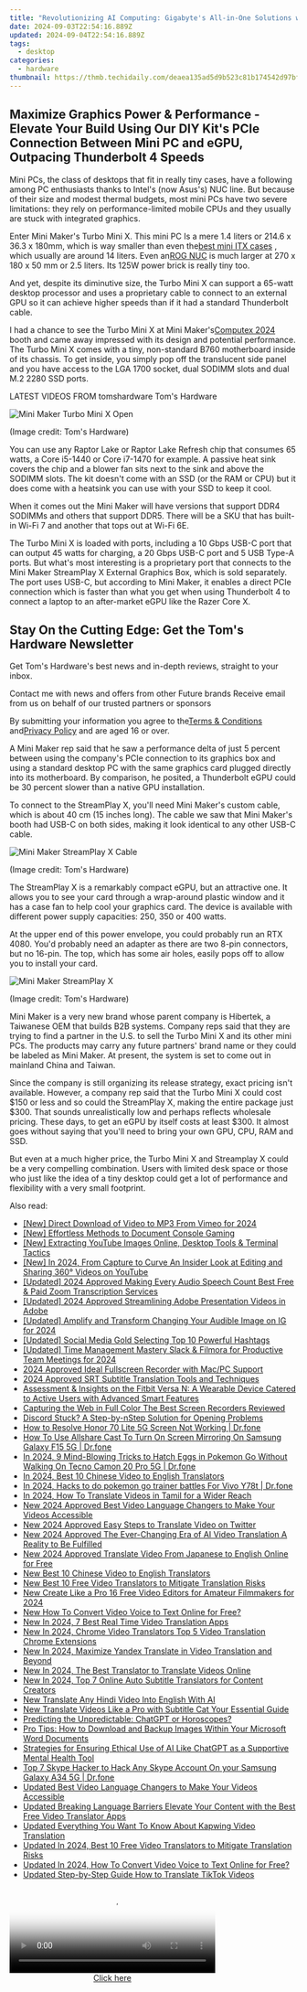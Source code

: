 ```yaml
---
title: "Revolutionizing AI Computing: Gigabyte's All-in-One Solutions with Top-Tier Workstations, AMD & Intel Graphics, Speedy SSDs, Reliable PSUs, and Specialized Software"
date: 2024-09-03T22:54:16.889Z
updated: 2024-09-04T22:54:16.889Z
tags:
  - desktop
categories:
  - hardware
thumbnail: https://thmb.techidaily.com/deaea135ad5d9b523c81b174542d97bf19684476eed26249d5d0957bb4c9f421.jpg
---
```


## Maximize Graphics Power & Performance - Elevate Your Build Using Our DIY Kit's PCIe Connection Between Mini PC and eGPU, Outpacing Thunderbolt 4 Speeds

Mini PCs, the class of desktops that fit in really tiny cases, have a following among PC enthusiasts thanks to Intel's (now Asus's) NUC line. But because of their size and modest thermal budgets, most mini PCs have two severe limitations: they rely on performance-limited mobile CPUs and they usually are stuck with integrated graphics.

 Enter Mini Maker's Turbo Mini X. This mini PC Is a mere 1.4 liters or 214.6 x 36.3 x 180mm, which is way smaller than even the[best mini ITX cases](https://www.tomshardware.com/best-picks/best-mini-itx-pc-cases) , which usually are around 14 liters. Even an[ROG NUC](https://www.tomshardware.com/desktops/mini-pcs/asus-rog-nuc-has-a-dollar1629-starting-price) is much larger at 270 x 180 x 50 mm or 2.5 liters. Its 125W power brick is really tiny too.

 And yet, despite its diminutive size, the Turbo Mini X can support a 65-watt desktop processor and uses a proprietary cable to connect to an external GPU so it can achieve higher speeds than if it had a standard Thunderbolt cable.

 I had a chance to see the Turbo Mini X at Mini Maker's[Computex 2024](https://www.tomshardware.com/tag/computex) booth and came away impressed with its design and potential performance. The Turbo Mini X comes with a tiny, non-standard B760 motherboard inside of its chassis. To get inside, you simply pop off the translucent side panel and you have access to the LGA 1700 socket, dual SODIMM slots and dual M.2 2280 SSD ports.

 LATEST VIDEOS FROM tomshardware Tom's Hardware

![Mini Maker Turbo Mini X Open](https://cdn.mos.cms.futurecdn.net/6Lgg2ep6349kAWRyprQDe3-320-80.jpg)

 (Image credit: Tom's Hardware)

 You can use any Raptor Lake or Raptor Lake Refresh chip that consumes 65 watts, a Core i5-1440 or Core i7-1470 for example. A passive heat sink covers the chip and a blower fan sits next to the sink and above the SODIMM slots. The kit doesn't come with an SSD (or the RAM or CPU) but it does come with a heatsink you can use with your SSD to keep it cool.

 When it comes out the Mini Maker will have versions that support DDR4 SODIMMs and others that support DDR5\. There will be a SKU that has built-in Wi-Fi 7 and another that tops out at Wi-Fi 6E.

 The Turbo Mini X is loaded with ports, including a 10 Gbps USB-C port that can output 45 watts for charging, a 20 Gbps USB-C port and 5 USB Type-A ports. But what's most interesting is a proprietary port that connects to the Mini Maker StreamPlay X External Graphics Box, which is sold separately. The port uses USB-C, but according to Mini Maker, it enables a direct PCIe connection which is faster than what you get when using Thunderbolt 4 to connect a laptop to an after-market eGPU like the Razer Core X.

## Stay On the Cutting Edge: Get the Tom's Hardware Newsletter

 Get Tom's Hardware's best news and in-depth reviews, straight to your inbox.

 Contact me with news and offers from other Future brands  Receive email from us on behalf of our trusted partners or sponsors

 By submitting your information you agree to the[Terms & Conditions](https://futureplc.com/terms-conditions/) and[Privacy Policy](https://futureplc.com/privacy-policy/) and are aged 16 or over.

 A Mini Maker rep said that he saw a performance delta of just 5 percent between using the company's PCIe connection to its graphics box and using a standard desktop PC with the same graphics card plugged directly into its motherboard. By comparison, he posited, a Thunderbolt eGPU could be 30 percent slower than a native GPU installation.

 To connect to the StreamPlay X, you'll need Mini Maker's custom cable, which is about 40 cm (15 inches long). The cable we saw that Mini Maker's booth had USB-C on both sides, making it look identical to any other USB-C cable.

![Mini Maker StreamPlay X Cable](https://cdn.mos.cms.futurecdn.net/7PWKa2qagFoGCQJ7GH9t5H-320-80.jpg)

 (Image credit: Tom's Hardware)

 The StreamPlay X is a remarkably compact eGPU, but an attractive one. It allows you to see your card through a wrap-around plastic window and it has a case fan to help cool your graphics card. The device is available with different power supply capacities: 250, 350 or 400 watts.

 At the upper end of this power envelope, you could probably run an RTX 4080\. You'd probably need an adapter as there are two 8-pin connectors, but no 16-pin. The top, which has some air holes, easily pops off to allow you to install your card.

![Mini Maker StreamPlay X](https://cdn.mos.cms.futurecdn.net/bofwgvfDKpeYqVAheTShC9-320-80.jpg)

 (Image credit: Tom's Hardware)

 Mini Maker is a very new brand whose parent company is Hibertek, a Taiwanese OEM that builds B2B systems. Company reps said that they are trying to find a partner in the U.S. to sell the Turbo Mini X and its other mini PCs. The products may carry any future partners' brand name or they could be labeled as Mini Maker. At present, the system is set to come out in mainland China and Taiwan.

 Since the company is still organizing its release strategy, exact pricing isn't available. However, a company rep said that the Turbo Mini X could cost $150 or less and so could the StreamPlay X, making the entire package just $300\. That sounds unrealistically low and perhaps reflects wholesale pricing. These days, to get an eGPU by itself costs at least $300\. It almost goes without saying that you'll need to bring your own GPU, CPU, RAM and SSD.

 But even at a much higher price, the Turbo Mini X and Streamplay X could be a very compelling combination. Users with limited desk space or those who just like the idea of a tiny desktop could get a lot of performance and flexibility with a very small footprint.


<ins class="adsbygoogle"
     style="display:block"
     data-ad-format="autorelaxed"
     data-ad-client="ca-pub-7571918770474297"
     data-ad-slot="1223367746"></ins>



<ins class="adsbygoogle"
     style="display:block"
     data-ad-client="ca-pub-7571918770474297"
     data-ad-slot="8358498916"
     data-ad-format="auto"
     data-full-width-responsive="true"></ins>

<span class="atpl-alsoreadstyle">Also read:</span>
<div><ul>
<li><a href="https://vimeo-videos.techidaily.com/new-direct-download-of-video-to-mp3-from-vimeo-for-2024/"><u>[New] Direct Download of Video to MP3 From Vimeo for 2024</u></a></li>
<li><a href="https://screen-recording.techidaily.com/new-effortless-methods-to-document-console-gaming/"><u>[New] Effortless Methods to Document Console Gaming</u></a></li>
<li><a href="https://youtube-help.techidaily.com/new-extracting-youtube-images-online-desktop-tools-and-terminal-tactics/"><u>[New] Extracting YouTube Images  Online, Desktop Tools & Terminal Tactics</u></a></li>
<li><a href="https://eaxpv-info.techidaily.com/new-in-2024-from-capture-to-curve-an-insider-look-at-editing-and-sharing-360-videos-on-youtube/"><u>[New] In 2024, From Capture to Curve  An Insider Look at Editing and Sharing 360° Videos on YouTube</u></a></li>
<li><a href="https://video-capture.techidaily.com/updated-2024-approved-making-every-audio-speech-count-best-free-and-paid-zoom-transcription-services/"><u>[Updated] 2024 Approved  Making Every Audio Speech Count  Best Free & Paid Zoom Transcription Services</u></a></li>
<li><a href="https://on-screen-recording.techidaily.com/updated-2024-approved-streamlining-adobe-presentation-videos-in-adobe/"><u>[Updated] 2024 Approved  Streamlining Adobe Presentation Videos in Adobe</u></a></li>
<li><a href="https://instagram-clips.techidaily.com/updated-amplify-and-transform-changing-your-audible-image-on-ig-for-2024/"><u>[Updated] Amplify and Transform  Changing Your Audible Image on IG for 2024</u></a></li>
<li><a href="https://instagram-videos.techidaily.com/updated-social-media-gold-selecting-top-10-powerful-hashtags/"><u>[Updated] Social Media Gold  Selecting Top 10 Powerful Hashtags</u></a></li>
<li><a href="https://visual-screen-recording.techidaily.com/updated-time-management-mastery-slack-and-filmora-for-productive-team-meetings-for-2024/"><u>[Updated] Time Management Mastery  Slack & Filmora for Productive Team Meetings for 2024</u></a></li>
<li><a href="https://screen-video-capture.techidaily.com/2024-approved-ideal-fullscreen-recorder-with-macpc-support/"><u>2024 Approved  Ideal Fullscreen Recorder with Mac/PC Support</u></a></li>
<li><a href="https://ai-video.techidaily.com/2024-approved-srt-subtitle-translation-tools-and-techniques/"><u>2024 Approved SRT Subtitle Translation Tools and Techniques</u></a></li>
<li><a href="https://ai-video.techidaily.com/assessment-and-insights-on-the-fitbit-versa-n-a-wearable-device-catered-to-active-users-with-advanced-smart-features/"><u>Assessment & Insights on the Fitbit Versa N: A Wearable Device Catered to Active Users with Advanced Smart Features</u></a></li>
<li><a href="https://video-screen-grab.techidaily.com/capturing-the-web-in-full-color-the-best-screen-recorders-reviewed/"><u>Capturing the Web in Full Color  The Best Screen Recorders Reviewed</u></a></li>
<li><a href="https://win-able.techidaily.com/discord-stuck-a-step-by-nstep-solution-for-opening-problems/"><u>Discord Stuck? A Step-by-nStep Solution for Opening Problems</u></a></li>
<li><a href="https://fix-guide.techidaily.com/how-to-resolve-honor-70-lite-5g-screen-not-working-drfone-by-drfone-fix-android-problems-fix-android-problems/"><u>How to Resolve Honor 70 Lite 5G Screen Not Working | Dr.fone</u></a></li>
<li><a href="https://screen-mirror.techidaily.com/how-to-use-allshare-cast-to-turn-on-screen-mirroring-on-samsung-galaxy-f15-5g-drfone-by-drfone-android/"><u>How To Use Allshare Cast To Turn On Screen Mirroring On Samsung Galaxy F15 5G | Dr.fone</u></a></li>
<li><a href="https://android-pokemon-go.techidaily.com/in-2024-9-mind-blowing-tricks-to-hatch-eggs-in-pokemon-go-without-walking-on-tecno-camon-20-pro-5g-drfone-by-drfone-virtual-android/"><u>In 2024, 9 Mind-Blowing Tricks to Hatch Eggs in Pokemon Go Without Walking On Tecno Camon 20 Pro 5G | Dr.fone</u></a></li>
<li><a href="https://ai-video.techidaily.com/in-2024-best-10-chinese-video-to-english-translators/"><u>In 2024, Best 10 Chinese Video to English Translators</u></a></li>
<li><a href="https://change-location.techidaily.com/in-2024-hacks-to-do-pokemon-go-trainer-battles-for-vivo-y78t-drfone-by-drfone-virtual-android/"><u>In 2024, Hacks to do pokemon go trainer battles For Vivo Y78t | Dr.fone</u></a></li>
<li><a href="https://ai-video.techidaily.com/in-2024-how-to-translate-videos-in-tamil-for-a-wider-reach/"><u>In 2024, How To Translate Videos in Tamil for a Wider Reach</u></a></li>
<li><a href="https://ai-video.techidaily.com/new-2024-approved-best-video-language-changers-to-make-your-videos-accessible/"><u>New 2024 Approved Best Video Language Changers to Make Your Videos Accessible</u></a></li>
<li><a href="https://ai-video.techidaily.com/new-2024-approved-easy-steps-to-translate-video-on-twitter/"><u>New 2024 Approved Easy Steps to Translate Video on Twitter</u></a></li>
<li><a href="https://ai-video.techidaily.com/new-2024-approved-the-ever-changing-era-of-ai-video-translation-a-reality-to-be-fulfilled/"><u>New 2024 Approved The Ever-Changing Era of AI Video Translation A Reality to Be Fulfilled</u></a></li>
<li><a href="https://ai-video.techidaily.com/new-2024-approved-translate-video-from-japanese-to-english-online-for-free/"><u>New 2024 Approved Translate Video From Japanese to English Online for Free</u></a></li>
<li><a href="https://ai-video.techidaily.com/new-best-10-chinese-video-to-english-translators/"><u>New Best 10 Chinese Video to English Translators</u></a></li>
<li><a href="https://ai-video.techidaily.com/new-best-10-free-video-translators-to-mitigate-translation-risks/"><u>New Best 10 Free Video Translators to Mitigate Translation Risks</u></a></li>
<li><a href="https://ai-video-apps.techidaily.com/new-create-like-a-pro-16-free-video-editors-for-amateur-filmmakers-for-2024/"><u>New Create Like a Pro 16 Free Video Editors for Amateur Filmmakers for 2024</u></a></li>
<li><a href="https://ai-video.techidaily.com/new-how-to-convert-video-voice-to-text-online-for-free/"><u>New How To Convert Video Voice to Text Online for Free?</u></a></li>
<li><a href="https://ai-video.techidaily.com/new-in-2024-7-best-real-time-video-translation-apps/"><u>New In 2024, 7 Best Real Time Video Translation Apps</u></a></li>
<li><a href="https://ai-video.techidaily.com/new-in-2024-chrome-video-translators-top-5-video-translation-chrome-extensions/"><u>New In 2024, Chrome Video Translators Top 5 Video Translation Chrome Extensions</u></a></li>
<li><a href="https://ai-video.techidaily.com/new-in-2024-maximize-yandex-translate-in-video-translation-and-beyond/"><u>New In 2024, Maximize Yandex Translate in Video Translation and Beyond</u></a></li>
<li><a href="https://ai-video.techidaily.com/new-in-2024-the-best-translator-to-translate-videos-online/"><u>New In 2024, The Best Translator to Translate Videos Online</u></a></li>
<li><a href="https://ai-video.techidaily.com/new-in-2024-top-7-online-auto-subtitle-translators-for-content-creators/"><u>New In 2024, Top 7 Online Auto Subtitle Translators for Content Creators</u></a></li>
<li><a href="https://ai-video.techidaily.com/new-translate-any-hindi-video-into-english-with-ai/"><u>New Translate Any Hindi Video Into English With AI</u></a></li>
<li><a href="https://ai-video.techidaily.com/new-translate-videos-like-a-pro-with-subtitle-cat-your-essential-guide/"><u>New Translate Videos Like a Pro with Subtitle Cat Your Essential Guide</u></a></li>
<li><a href="https://ai-video.techidaily.com/predicting-the-unpredictable-chatgpt-or-horoscopes/"><u>Predicting the Unpredictable: ChatGPT or Horoscopes?</u></a></li>
<li><a href="https://ai-video.techidaily.com/pro-tips-how-to-download-and-backup-images-within-your-microsoft-word-documents/"><u>Pro Tips: How to Download and Backup Images Within Your Microsoft Word Documents</u></a></li>
<li><a href="https://ai-video.techidaily.com/strategies-for-ensuring-ethical-use-of-ai-like-chatgpt-as-a-supportive-mental-health-tool/"><u>Strategies for Ensuring Ethical Use of AI Like ChatGPT as a Supportive Mental Health Tool</u></a></li>
<li><a href="https://location-social.techidaily.com/top-7-skype-hacker-to-hack-any-skype-account-on-your-samsung-galaxy-a34-5g-drfone-by-drfone-virtual-android/"><u>Top 7 Skype Hacker to Hack Any Skype Account On your Samsung Galaxy A34 5G | Dr.fone</u></a></li>
<li><a href="https://ai-video.techidaily.com/updated-best-video-language-changers-to-make-your-videos-accessible/"><u>Updated Best Video Language Changers to Make Your Videos Accessible</u></a></li>
<li><a href="https://ai-video.techidaily.com/updated-breaking-language-barriers-elevate-your-content-with-the-best-free-video-translator-apps/"><u>Updated Breaking Language Barriers Elevate Your Content with the Best Free Video Translator Apps</u></a></li>
<li><a href="https://ai-video.techidaily.com/updated-everything-you-want-to-know-about-kapwing-video-translation/"><u>Updated Everything You Want To Know About Kapwing Video Translation</u></a></li>
<li><a href="https://ai-video.techidaily.com/updated-in-2024-best-10-free-video-translators-to-mitigate-translation-risks/"><u>Updated In 2024, Best 10 Free Video Translators to Mitigate Translation Risks</u></a></li>
<li><a href="https://ai-video.techidaily.com/updated-in-2024-how-to-convert-video-voice-to-text-online-for-free/"><u>Updated In 2024, How To Convert Video Voice to Text Online for Free?</u></a></li>
<li><a href="https://ai-video.techidaily.com/updated-step-by-step-guide-how-to-translate-tiktok-videos/"><u>Updated Step-by-Step Guide How to Translate TikTok Videos</u></a></li>
</ul></div>

<!-- affiliate ads begin -->
<span id="1983573">
					<video width="360" height="150" style="cursor:pointer"
           poster="//a.impactradius-go.com/display-clicktoplayimage/1983573.png"
           onclick="if(!this.playClicked){this.play();this.setAttribute('controls',true);this.playClicked=true;}">
	   <source src="//a.impactradius-go.com/display-ad/22993-1983573">
	   <img src="//a.impactradius-go.com/display-clicktoplayimage/1983573.png" style="border: none; height: 100%; width: 100%; object-fit: contain">
	</video>
	<div style="width:360px;text-align:center"><a href="javascript:window.open(decodeURIComponent('https%3A%2F%2Fhomestyler.sjv.io%2Fc%2F5597632%2F1983573%2F22993'), '_blank');void(0);">Click here</a></div>
</span>
<img height="0" width="0" src="https://imp.pxf.io/i/5597632/1983573/22993" style="position:absolute;visibility:hidden;" border="0" />
<!-- affiliate ads end -->